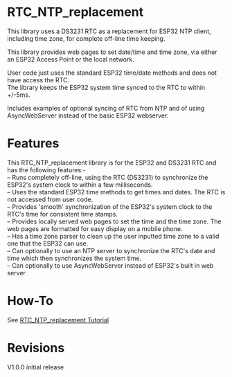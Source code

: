 # RTC_NTP_replacement
This library uses a DS3231 RTC as a replacement for ESP32 NTP client, including time zone, for complete off-line time keeping.  

This library provides web pages to set date/time and time zone, via either an ESP32 Access Point or the local network. 

User code just uses the standard ESP32 time/date methods and does not have access the RTC.  
The library keeps the ESP32 system time synced to the RTC to within +/-5ms.  

Includes examples of optional syncing of RTC from NTP and of using AsyncWebServer instead of the basic ESP32 webserver.  

# Features
This RTC_NTP_replacement library is for the ESP32 and DS3231 RTC and has the following features:-  
– Runs completely off-line, using the RTC (DS3231) to synchronize the ESP32's system clock to within a few milliseconds.  
– Uses the standard ESP32 time methods to get times and dates. The RTC is not accessed from user code.  
– Provides 'smooth' synchronization of the ESP32's system clock to the RTC's time for consistent time stamps.  
– Provides locally served web pages to set the time and the time zone. The web pages are formatted for easy display on a mobile phone.  
– Has a time zone parser to clean up the user inputted time zone to a valid one that the ESP32 can use.  
– Can optionally to use an NTP server to synchronize the RTC's date and time which then synchronizes the system time.  
– Can optionally to use AsyncWebServer instead of ESP32's built in web server  

# How-To
See [RTC_NTP_replacement Tutorial](https://www.forward.com.au/pfod/ArduinoProgramming/RTC_NTP_replacement/index.html)  


# Revisions
V1.0.0 initial release    

